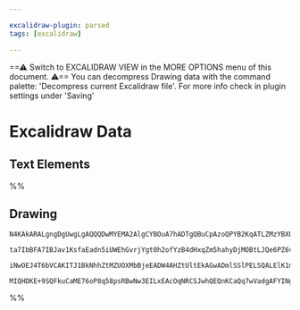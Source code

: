 ```yaml
---

excalidraw-plugin: parsed
tags: [excalidraw]

---
```

==⚠  Switch to EXCALIDRAW VIEW in the MORE OPTIONS menu of this document. ⚠== You can decompress Drawing data with the command palette: 'Decompress current Excalidraw file'. For more info check in plugin settings under 'Saving'


# Excalidraw Data
## Text Elements
%%
## Drawing
```compressed-json
N4KAkARALgngDgUwgLgAQQQDwMYEMA2AlgCYBOuA7hADTgQBuCpAzoQPYB2KqATLZMzYBXUtiRoIACyhQ4zZAHoFAc0JRJQgEYA6bGwC2CgF7N6hbEcK4OCtptbErHALRY8RMpWdx8Q1TdIEfARcZgRmBShcZQUebTiARgBmGjoghH0EDihmbgBtAF1+CFw4OABlKKhxVFAwSHUMmohiXFIAa1T6hkIECgAhXGx25VJhDmIAYTZ8NlJuCABiADNV

ta7IbBFA7IBJav1KsfaEadn5iUWEhGvrjYgt0h2ofYzB4dHxqZm5hahyDjMOBtLJQe6PZ6vfQAMUI+HwlRgwQWgg84O2oKhRzYJwA6iR1Nw+OBNhi9gdsSdEciJKiSOinpiDgAlYTKSQccK5NAJfikxnkjIAeWB2DUMG4CQADFK+Q8yS8DtDOFBobh9HCJWgAKxyiFMjLK7LlQhGGo8WUk+UCxUZAAqWCgAEEiMouBJgsswXqFVioqRnU82BRJCF

iNwOEJ4T6bVCAKITJ1BkNhhZtMZUOXMbBjeEADW4AHZtUltEkAGwADmlSSlPELSQALElK1mczN8ABNbjNhLaSsN7VSxvllvlwsJACccqMbAM3Dq3XoBCENQSJIAvjHISyvpzmNz0GMhBN7qMSCazRGo/g5efvucFyTIP0ZuHLpNJ5/P9DoRtIMyCDKFGbQLIscYACKQZBv4QJu26gpSCAilA7CAte0ZWnAgRmMIzAAOKkBepo1JGmHdMs5CZIBEx

MIQHDKE+9SQFkuCaME76oP8q58psRBwNw3EILxEAcOqNRCSJwhQEQnKCaQq7wVadgAFYINgOTlGJcAALJsMQCAJmxHHcMsBBhOAW50MscLhAuG4gBuQA
```
%%